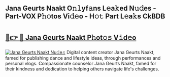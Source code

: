 ## Jana Geurts Naakt O𝚗𝚕yf𝚊ns L𝚎a𝚔ed N𝚞𝚍es - Part-VOX P𝚑𝚘tos Vi𝚍𝚎o - H𝚘𝚝 Part L𝚎a𝚔s CkBDB

# <h2><a href="http://kf0nrb7.oniu.top/?m=Jana+Geurts+Naakt">🔗👉 🔴 Jana Geurts Naakt P𝚑ot𝚘𝚜 V𝚒d𝚎o</a></h2>

[![Jana Geurts Naakt Nu𝚍e𝚜](https://i.imgur.com/0qMVB7G.gif)](http://kf0nrb7.oniu.top/?m=Jana+Geurts+Naakt)
Digital content creator Jana Geurts Naakt, famed for publishing dance and lifestyle ideas, through performances and personal vlogs. Compassionate counselor Jana Geurts Naakt, famed for their kindness and dedication to helping others navigate life's challenges.  
